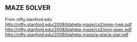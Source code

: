 MAZE SOLVER
-----------

From nifty.stanford.edu   
http://nifty.stanford.edu/2008/blaheta-maze/cs2/prep-hwk.pdf   
http://nifty.stanford.edu/2008/blaheta-maze/cs2/proj-spec.pdf   
http://nifty.stanford.edu/2008/blaheta-maze/a-star/a-star.pdf   
